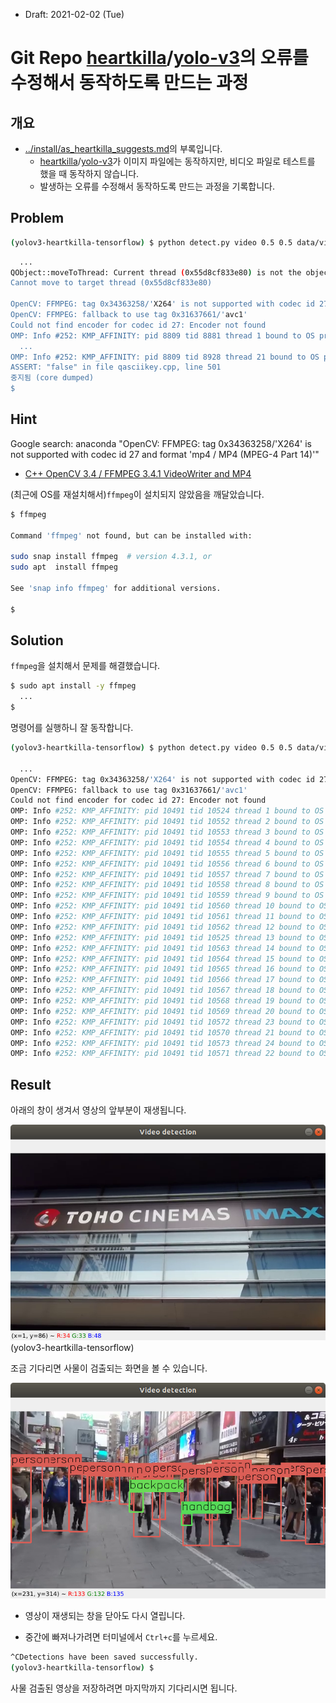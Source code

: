 * Draft: 2021-02-02 (Tue)

# Git Repo [heartkilla](https://github.com/heartkilla)/[yolo-v3](https://github.com/heartkilla/yolo-v3)의 오류를 수정해서 동작하도록 만드는 과정

## 개요

* [../install/as_heartkilla_suggests.md](../install/as_heartkilla_suggests.md)의 부록입니다.
  * [heartkilla](https://github.com/heartkilla)/[yolo-v3](https://github.com/heartkilla/yolo-v3)가 이미지 파일에는 동작하지만, 비디오 파일로 테스트를 했을 때 동작하지 않습니다.
  * 발생하는 오류를 수정해서 동작하도록 만드는 과정을 기록합니다.

## Problem

```bash
(yolov3-heartkilla-tensorflow) $ python detect.py video 0.5 0.5 data/video/shinjuku.mp4
```

```bash
  ...
QObject::moveToThread: Current thread (0x55d8cf833e80) is not the object's thread (0x55d8cafbdfb0).
Cannot move to target thread (0x55d8cf833e80)

OpenCV: FFMPEG: tag 0x34363258/'X264' is not supported with codec id 27 and format 'mp4 / MP4 (MPEG-4 Part 14)'
OpenCV: FFMPEG: fallback to use tag 0x31637661/'avc1'
Could not find encoder for codec id 27: Encoder not found
OMP: Info #252: KMP_AFFINITY: pid 8809 tid 8881 thread 1 bound to OS proc set 1
  ...
OMP: Info #252: KMP_AFFINITY: pid 8809 tid 8928 thread 21 bound to OS proc set 9
ASSERT: "false" in file qasciikey.cpp, line 501
중지됨 (core dumped)
$
```

## Hint

Google search: anaconda "OpenCV: FFMPEG: tag 0x34363258/'X264' is not supported with codec id 27 and format 'mp4 / MP4 (MPEG-4 Part 14)'"

* [C++ OpenCV 3.4 / FFMPEG 3.4.1 VideoWriter and MP4](https://www.manongdao.com/article-1097949.html)

(최근에 OS를 재설치해서)`ffmpeg`이 설치되지 않았음을 깨달았습니다. 

```bash
$ ffmpeg

Command 'ffmpeg' not found, but can be installed with:

sudo snap install ffmpeg  # version 4.3.1, or
sudo apt  install ffmpeg

See 'snap info ffmpeg' for additional versions.

$
```

## Solution

`ffmpeg`을 설치해서 문제를 해결했습니다.

```bash
$ sudo apt install -y ffmpeg
  ...
$
```

명령어를 실행하니 잘 동작합니다.

``` bash
(yolov3-heartkilla-tensorflow) $ python detect.py video 0.5 0.5 data/video/shinjuku.mp4

  ...
OpenCV: FFMPEG: tag 0x34363258/'X264' is not supported with codec id 27 and format 'mp4 / MP4 (MPEG-4 Part 14)'
OpenCV: FFMPEG: fallback to use tag 0x31637661/'avc1'
Could not find encoder for codec id 27: Encoder not found
OMP: Info #252: KMP_AFFINITY: pid 10491 tid 10524 thread 1 bound to OS proc set 1
OMP: Info #252: KMP_AFFINITY: pid 10491 tid 10552 thread 2 bound to OS proc set 2
OMP: Info #252: KMP_AFFINITY: pid 10491 tid 10553 thread 3 bound to OS proc set 3
OMP: Info #252: KMP_AFFINITY: pid 10491 tid 10554 thread 4 bound to OS proc set 4
OMP: Info #252: KMP_AFFINITY: pid 10491 tid 10555 thread 5 bound to OS proc set 5
OMP: Info #252: KMP_AFFINITY: pid 10491 tid 10556 thread 6 bound to OS proc set 6
OMP: Info #252: KMP_AFFINITY: pid 10491 tid 10557 thread 7 bound to OS proc set 7
OMP: Info #252: KMP_AFFINITY: pid 10491 tid 10558 thread 8 bound to OS proc set 8
OMP: Info #252: KMP_AFFINITY: pid 10491 tid 10559 thread 9 bound to OS proc set 9
OMP: Info #252: KMP_AFFINITY: pid 10491 tid 10560 thread 10 bound to OS proc set 10
OMP: Info #252: KMP_AFFINITY: pid 10491 tid 10561 thread 11 bound to OS proc set 11
OMP: Info #252: KMP_AFFINITY: pid 10491 tid 10562 thread 12 bound to OS proc set 0
OMP: Info #252: KMP_AFFINITY: pid 10491 tid 10525 thread 13 bound to OS proc set 1
OMP: Info #252: KMP_AFFINITY: pid 10491 tid 10563 thread 14 bound to OS proc set 2
OMP: Info #252: KMP_AFFINITY: pid 10491 tid 10564 thread 15 bound to OS proc set 3
OMP: Info #252: KMP_AFFINITY: pid 10491 tid 10565 thread 16 bound to OS proc set 4
OMP: Info #252: KMP_AFFINITY: pid 10491 tid 10566 thread 17 bound to OS proc set 5
OMP: Info #252: KMP_AFFINITY: pid 10491 tid 10567 thread 18 bound to OS proc set 6
OMP: Info #252: KMP_AFFINITY: pid 10491 tid 10568 thread 19 bound to OS proc set 7
OMP: Info #252: KMP_AFFINITY: pid 10491 tid 10569 thread 20 bound to OS proc set 8
OMP: Info #252: KMP_AFFINITY: pid 10491 tid 10572 thread 23 bound to OS proc set 11
OMP: Info #252: KMP_AFFINITY: pid 10491 tid 10570 thread 21 bound to OS proc set 9
OMP: Info #252: KMP_AFFINITY: pid 10491 tid 10573 thread 24 bound to OS proc set 0
OMP: Info #252: KMP_AFFINITY: pid 10491 tid 10571 thread 22 bound to OS proc set 10(yolov3-heartkilla-tensorflow) 
```

## Result

아래의 창이 생겨서 영상의 앞부분이 재생됩니다.

<img src='images/shinjuku_mp4-video_detection-initial_launch.png'>(yolov3-heartkilla-tensorflow) 

조금 기다리면 사물이 검출되는 화면을 볼 수 있습니다.

<img src='images/shinjuku_mp4-video_detection-after_a_while.png'>

* 영상이 재생되는 창을 닫아도 다시 열립니다.

* 중간에 빠져나가려면 터미널에서 `Ctrl+c`를 누르세요.

```bash
^CDetections have been saved successfully.
(yolov3-heartkilla-tensorflow) $
```

사물 검출된 영상을 저장하려면 마지막까지 기다리시면 됩니다.

